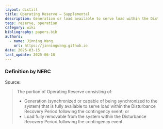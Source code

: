 ```yaml
---
layout: distill
title: Operating Reserve – Supplemental
description: Generation or load available to serve load within the Disturbance Recovery Period.
tags: reserve, operation
category: wiki
bibliography: papers.bib
authors:
  - name: Jinning Wang
    url: https://jinningwang.github.io
date: 2025-03-15
last_update: 2025-06-18
---
```


### Definition by NERC

Source: <d-cite key="nerc2024glossary"></d-cite>

> The portion of Operating Reserve consisting of:
>
> - Generation (synchronized or capable of being synchronized to the system) that is fully available to serve load within the Disturbance Recovery Period following the contingency event; or
> - Load fully removable from the system within the Disturbance Recovery Period following the contingency event.
